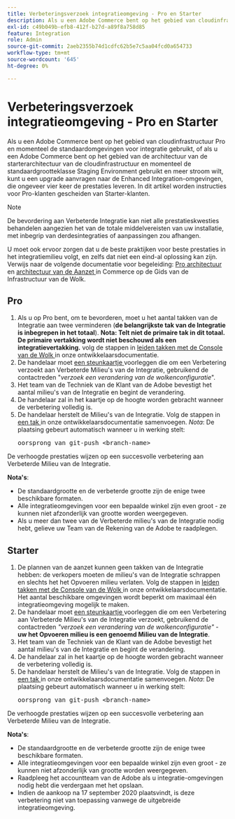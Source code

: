 ```yaml
---
title: Verbeteringsverzoek integratieomgeving - Pro en Starter
description: Als u een Adobe Commerce bent op het gebied van cloudinfrastructuur Pro en momenteel de standaardomgevingen voor integratie gebruikt, of als u een Adobe Commerce bent op het gebied van de architectuur van de starterarchitectuur van de cloudinfrastructuur en momenteel de standaardgrootteklasse Staging Environment gebruikt en meer stroom wilt, kunt u een upgrade aanvragen naar de Enhanced Integration-omgevingen, die ongeveer vier keer de prestaties leveren. In dit artikel worden instructies voor Pro-klanten gescheiden van Starter-klanten.
exl-id: c49b049b-efb8-412f-b27d-a89f8a758d85
feature: Integration
role: Admin
source-git-commit: 2aeb2355b74d1cdfc62b5e7c5aa04fcd0a654733
workflow-type: tm+mt
source-wordcount: '645'
ht-degree: 0%

---
```


# Verbeteringsverzoek integratieomgeving - Pro en Starter

Als u een Adobe Commerce bent op het gebied van cloudinfrastructuur Pro en momenteel de standaardomgevingen voor integratie gebruikt, of als u een Adobe Commerce bent op het gebied van de architectuur van de starterarchitectuur van de cloudinfrastructuur en momenteel de standaardgrootteklasse Staging Environment gebruikt en meer stroom wilt, kunt u een upgrade aanvragen naar de Enhanced Integration-omgevingen, die ongeveer vier keer de prestaties leveren. In dit artikel worden instructies voor Pro-klanten gescheiden van Starter-klanten.

>[!NOTE]
>
> De bevordering aan Verbeterde Integratie kan niet alle prestatieskwesties behandelen aangezien het van de totale middelvereisten van uw installatie, met inbegrip van derdesintegraties of aanpassingen zou afhangen.
>
> U moet ook ervoor zorgen dat u de beste praktijken voor beste prestaties in het integratiemilieu volgt, en zelfs dat niet een eind-al oplossing kan zijn. Verwijs naar de volgende documentatie voor begeleiding: [ Pro architectuur ](https://experienceleague.adobe.com/en/docs/commerce-cloud-service/user-guide/architecture/pro-architecture#integration-environment) en [ architectuur van de Aanzet ](https://experienceleague.adobe.com/en/docs/commerce-cloud-service/user-guide/architecture/starter-architecture#staging-environment) in Commerce op de Gids van de Infrastructuur van de Wolk.

## Pro

1. Als u op Pro bent, om te bevorderen, moet u het aantal takken van de Integratie aan twee verminderen (**de belangrijkste tak van de Integratie is inbegrepen in het totaal**). **Nota: Telt niet de primaire tak in dit totaal. De primaire vertakking wordt niet beschouwd als een integratievertakking.** volg de stappen in [ leiden takken met de Console van de Wolk ](https://experienceleague.adobe.com/docs/commerce-cloud-service/user-guide/project/console-branches.html) in onze ontwikkelaarsdocumentatie.
1. De handelaar moet [ een steunkaartje ](/help/help-center-guide/help-center/magento-help-center-user-guide.md#submit-ticket) voorleggen die om een Verbetering verzoekt aan Verbeterde Milieu&#39;s van de Integratie, gebruikend de contactreden &quot;*verzoek een verandering van de wolkenconfiguratie*&quot;.
1. Het team van de Techniek van de Klant van de Adobe bevestigt het aantal milieu&#39;s van de Integratie en begint de verandering.
1. De handelaar zal in het kaartje op de hoogte worden gebracht wanneer de verbetering volledig is.
1. De handelaar herstelt de Milieu&#39;s van de Integratie. Volg de stappen in [ een tak ](https://experienceleague.adobe.com/en/docs/commerce-cloud-service/user-guide/develop/cli-branches#merge-a-branch) in onze ontwikkelaarsdocumentatie samenvoegen. *Nota*: De plaatsing gebeurt automatisch wanneer u in werking stelt: <pre>oorsprong van git-push &lt;branch-name></pre>

De verhoogde prestaties wijzen op een succesvolle verbetering aan Verbeterde Milieu van de Integratie.

**Nota&#39;s**:

* De standaardgrootte en de verbeterde grootte zijn de enige twee beschikbare formaten.
* Alle integratieomgevingen voor een bepaalde winkel zijn even groot - ze kunnen niet afzonderlijk van grootte worden weergegeven.
* Als u meer dan twee van de Verbeterde milieu&#39;s van de Integratie nodig hebt, gelieve uw Team van de Rekening van de Adobe te raadplegen.

## Starter

1. De plannen van de aanzet kunnen geen takken van de Integratie hebben: de verkopers moeten de milieu&#39;s van de Integratie schrappen en slechts het het Opvoeren milieu verlaten. Volg de stappen in [ leiden takken met de Console van de Wolk ](https://experienceleague.adobe.com/docs/commerce-cloud-service/user-guide/project/console-branches.html) in onze ontwikkelaarsdocumentatie. Het aantal beschikbare omgevingen wordt beperkt om maximaal één integratieomgeving mogelijk te maken.
1. De handelaar moet [ een steunkaartje ](/help/help-center-guide/help-center/magento-help-center-user-guide.md#submit-ticket) voorleggen die om een Verbetering aan Verbeterde Milieu&#39;s van de Integratie verzoekt, gebruikend de contactreden *&quot;verzoek een verandering van de wolkenconfiguratie&quot;* - **uw het Opvoeren milieu is een genoemd Milieu van de Integratie**.
1. Het team van de Techniek van de Klant van de Adobe bevestigt het aantal milieu&#39;s van de Integratie en begint de verandering.
1. De handelaar zal in het kaartje op de hoogte worden gebracht wanneer de verbetering volledig is.
1. De handelaar herstelt de Milieu&#39;s van de Integratie. Volg de stappen in [ een tak ](https://experienceleague.adobe.com/en/docs/commerce-cloud-service/user-guide/develop/cli-branches#merge-a-branch) in onze ontwikkelaarsdocumentatie samenvoegen. *Nota*: De plaatsing gebeurt automatisch wanneer u in werking stelt: <pre>oorsprong van git-push &lt;branch-name></pre>

De verhoogde prestaties wijzen op een succesvolle verbetering aan Verbeterde Milieu van de Integratie.

**Nota&#39;s**:

* De standaardgrootte en de verbeterde grootte zijn de enige twee beschikbare formaten.
* Alle integratieomgevingen voor een bepaalde winkel zijn even groot - ze kunnen niet afzonderlijk van grootte worden weergegeven.
* Raadpleeg het accountteam van de Adobe als u integratie-omgevingen nodig hebt die verdergaan met het opslaan.
* Indien de aankoop na 17 september 2020 plaatsvindt, is deze verbetering niet van toepassing vanwege de uitgebreide integratieomgeving.
